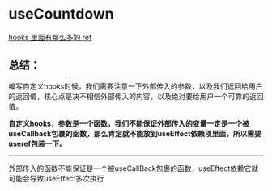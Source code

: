 # useCountdown

[hooks 里面有那么多的 ref](https://juejin.cn/post/7271643757640007680)

## 总结：

编写自定义hooks时候，我们需要注意一下外部传入的参数，以及我们返回给用户的返回值，核心点是决不相信外部传入的内容，以及绝对要给用户一个可靠的返回值。

**自定义hooks，参数是一个函数，我们不能保证外部传入的变量一定是一个被useCallback包裹的函数，那么肯定就不能放到useEffect依赖项里面，所以需要useref包装一下。**

---

外部传入的函数不能保证是一个被useCallBack包裹的函数，useEffect依赖它就可能会导致useEffect多次执行



